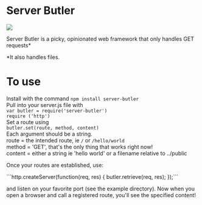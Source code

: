 # Server Butler
<a href="https://travis-ci.org/patci/server-butler"><img src="https://travis-ci.org/patci/server-butler.svg?branch=master"></a>

Server Butler is a picky, opinionated web framework that only handles GET requests*
<p>*It also handles files.</p>


# To use

Install with the command `npm install server-butler`
<br>
Pull into your server.js file with <br>
```var butler = require('server-butler')```
<br>
```require ('http')```
<br>
Set a route using <br>
```butler.set(route, method, content)``` <br>
Each argument should be a string.
<br>
route = the intended route, ie ```/``` or ```/hello/world```
<br>
method = 'GET', that's the only thing that works right now!
<br>
content = either a string ie 'hello world' or a filename relative to ../public

<p> Once your routes are established, use:</p>
  ```http.createServer(function(req, res) {
  butler.retrieve(req, res);
  });```</p>
<p> and listen on your favorite port (see the example directory). Now when you open a browser and call a registered route, you'll see the specified content!

